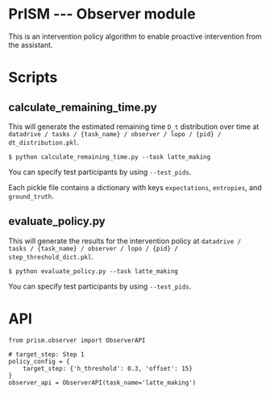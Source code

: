 # PrISM --- Observer module

This is an intervention policy algorithm to enable proactive intervention from the assistant.

# Scripts

## calculate_remaining_time.py

This will generate the estimated remaining time `D_t` distribution over time at `datadrive / tasks / {task_name} / observer / lopo / {pid} / dt_distribution.pkl`.

```
$ python calculate_remaining_time.py --task latte_making
```

You can specify test participants by using `--test_pids`.

Each pickle file contains a dictionary with keys `expectations`, `entropies`, and `ground_truth`.

## evaluate_policy.py

This will generate the results for the intervention policy at `datadrive / tasks / {task_name} / observer / lopo / {pid} / step_threshold_dict.pkl`.

```
$ python evaluate_policy.py --task latte_making
```

You can specify test participants by using `--test_pids`.

# API

```
from prism.observer import ObserverAPI

# target_step: Step 1
policy_config = {
    target_step: {'h_threshold': 0.3, 'offset': 15}
}
observer_api = ObserverAPI(task_name='latte_making')
```
